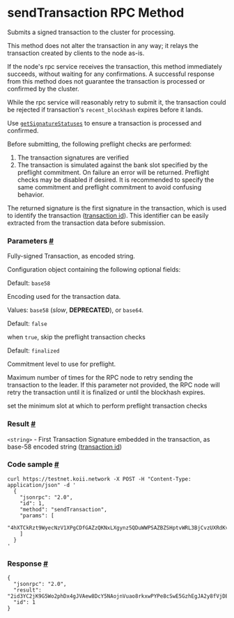 # sendTransaction RPC Method 
Submits a signed transaction to the cluster for processing.

This method does not alter the transaction in any way; it relays the transaction created by clients to the node as-is.

If the node's rpc service receives the transaction, this method immediately succeeds, without waiting for any confirmations. A successful response from this method does not guarantee the transaction is processed or confirmed by the cluster.

While the rpc service will reasonably retry to submit it, the transaction could be rejected if transaction's `recent_blockhash` expires before it lands.

Use [`getSignatureStatuses`](https://solana.com/docs/rpc/http/sendtransaction#getsignaturestatuses) to ensure a transaction is processed and confirmed.

Before submitting, the following preflight checks are performed:

1.  The transaction signatures are verified
2.  The transaction is simulated against the bank slot specified by the preflight commitment. On failure an error will be returned. Preflight checks may be disabled if desired. It is recommended to specify the same commitment and preflight commitment to avoid confusing behavior.

The returned signature is the first signature in the transaction, which is used to identify the transaction ([transaction id](https://solana.com/docs/terminology#transaction-id)). This identifier can be easily extracted from the transaction data before submission.

### Parameters [#](#parameters)

Fully-signed Transaction, as encoded string.

Configuration object containing the following optional fields:

Default: `base58`

Encoding used for the transaction data.

Values: `base58` (_slow_, **DEPRECATED**), or `base64`.

Default: `false`

when `true`, skip the preflight transaction checks

Default: `finalized`

Commitment level to use for preflight.

Maximum number of times for the RPC node to retry sending the transaction to the leader. If this parameter not provided, the RPC node will retry the transaction until it is finalized or until the blockhash expires.

set the minimum slot at which to perform preflight transaction checks

### Result [#](#result)

`<string>` - First Transaction Signature embedded in the transaction, as base-58 encoded string ([transaction id](https://solana.com/docs/terminology#transaction-id))

### Code sample [#](#code-sample)

```
curl https://testnet.koii.network -X POST -H "Content-Type: application/json" -d '
  {
    "jsonrpc": "2.0",
    "id": 1,
    "method": "sendTransaction",
    "params": [
      "4hXTCkRzt9WyecNzV1XPgCDfGAZzQKNxLXgynz5QDuWWPSAZBZSHptvWRL3BjCvzUXRdKvHL2b7yGrRQcWyaqsaBCncVG7BFggS8w9snUts67BSh3EqKpXLUm5UMHfD7ZBe9GhARjbNQMLJ1QD3Spr6oMTBU6EhdB4RD8CP2xUxr2u3d6fos36PD98XS6oX8TQjLpsMwncs5DAMiD4nNnR8NBfyghGCWvCVifVwvA8B8TJxE1aiyiv2L429BCWfyzAme5sZW8rDb14NeCQHhZbtNqfXhcp2tAnaAT"
    ]
  }
'
```


### Response [#](#response)

```
{
  "jsonrpc": "2.0",
  "result": "2id3YC2jK9G5Wo2phDx4gJVAew8DcY5NAojnVuao8rkxwPYPe8cSwE5GzhEgJA2y8fVjDEo6iR6ykBvDxrTQrtpb",
  "id": 1
}
```
